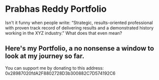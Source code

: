 # Prabhas Reddy Portfolio

Isn't it funny when people write: “Strategic, results-oriented professional with proven track record of delivering results and a demonstrated history working in the XYZ industry.” What does that even mean?

## Here's my Portfolio, a no nonsense a window to look at my journey so far.

You can support me by donating to this address: 0x28987020fdA2F8802728D3b300882C7D574192C6
